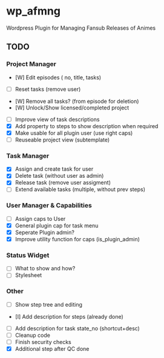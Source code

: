 # wp_afmng

Wordpress Plugin for Managing Fansub Releases of Animes


## TODO

### Project Manager

- [W] Edit episodes ( no, title, tasks) 
- [ ] Reset tasks (remove user)
- [W] Remove all tasks? (from episode for deletion)
- [W] Unlock/Show licensed/completed project
- [ ] Improve view of task descriptions
- [X] Add property to steps to show description when required
- [X] Make usable for all plugin user (use right caps)
- [ ] Reuseable project view (subtemplate) 

### Task Manager

- [X] Assign and create task for user
- [X] Delete task (without user as admin)
- [X] Release task (remove user assigment)
- [ ] Extend available tasks (multiple, without prev steps)

### User Manager & Capabilities

- [ ] Assign caps to User
- [X] General plugin cap for task menu
- [X] Seperate Plugin admin?
- [X] Improve utility function for caps (is_plugin_admin)

### Status Widget

- [ ] What to show and how?
- [ ] Stylesheet

### Other

- [ ] Show step tree and editing
- [I] Add description for steps (already done)
- [ ] Add description for task state_no (shortcut+desc)
- [ ] Cleanup code
- [ ] Finish security checks
- [X] Additional step after QC done
